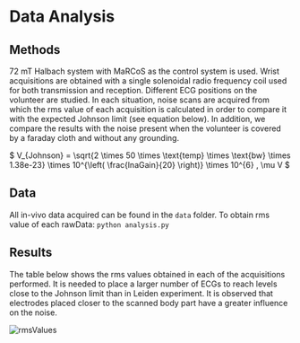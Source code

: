 # Data Analysis

## Methods
72 mT Halbach system with MaRCoS as the control system is used. Wrist acquisitions are obtained with a single solenoidal radio frequency coil used for both transmission and reception. Different ECG positions on the volunteer are studied. In each situation, noise scans are acquired from which the rms value of each acquisition is calculated in order to compare it with the expected Johnson limit (see equation below). In addition, we compare the results with the noise present when the volunteer is covered by a faraday cloth and without any grounding.

$ V_{Johnson} = \sqrt{2 \times 50 \times \text{temp} \times \text{bw} \times 1.38e-23} \times 10^{\left( \frac{lnaGain}{20} \right)} \times 10^{6} \, \mu V $

## Data
All in-vivo data acquired can be found in the `data` folder.
To obtain rms value of each rawData: 
```python analysis.py```

## Results
The table below shows the rms values obtained in each of the acquisitions performed. It is needed to place a larger number of ECGs to reach levels close to the Johnson limit than in Leiden experiment. It is observed that electrodes placed closer to the scanned body part have a greater influence on the noise. 

![rmsValues](rmsValues.png)